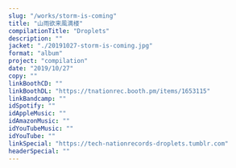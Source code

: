 ```yaml
---
slug: "/works/storm-is-coming"
title: "山雨欲来風満楼"
compilationTitle: "Droplets"
description: ""
jacket: "./20191027-storm-is-coming.jpg"
format: "album"
project: "compilation"
date: "2019/10/27"
copy: ""
linkBoothCD: ""
linkBoothDL: "https://tnationrec.booth.pm/items/1653115"
linkBandcamp: ""
idSpotify: ""
idAppleMusic: ""
idAmazonMusic: ""
idYouTubeMusic: ""
idYouTube: ""
linkSpecial: "https://tech-nationrecords-droplets.tumblr.com"
headerSpecial: ""
---
```

